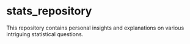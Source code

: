 # stats_repository
This repository contains personal insights and explanations on various intriguing statistical questions.
